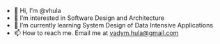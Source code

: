 - 👋 Hi, I’m @vhula
- 👀 I’m interested in Software Design and Architecture
- 🌱 I’m currently learning System Design of Data Intensive Applications
- 📫 How to reach me. Email me at vadym.hula@gmail.com

<!---
vhula/vhula is a ✨ special ✨ repository because its `README.md` (this file) appears on your GitHub profile.
You can click the Preview link to take a look at your changes.
--->
